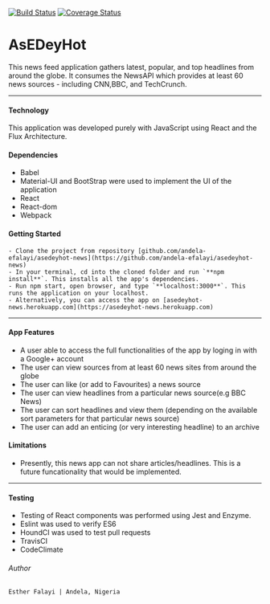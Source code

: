 [![Build Status](https://travis-ci.org/andela-efalayi/asedeyhot-news.svg?branch=updates)](https://travis-ci.org/andela-efalayi/asedeyhot-news) [![Coverage Status](https://coveralls.io/repos/github/andela-efalayi/asedeyhot-news/badge.svg?branch=updates)](https://coveralls.io/github/andela-efalayi/asedeyhot-news?branch=updates)

# AsEDeyHot 
This news feed application gathers latest, popular, and top headlines from around the globe. 
It consumes the NewsAPI which provides at least 60 news sources - including CNN,BBC, and TechCrunch.

***
#### Technology
This application was developed purely with JavaScript using React and the Flux Architecture.

#### Dependencies
- Babel
- Material-UI and BootStrap were used to implement the UI of the application
- React
- React-dom
- Webpack

#### Getting Started
```block
- Clone the project from repository [github.com/andela-efalayi/asedeyhot-news](https://github.com/andela-efalayi/asedeyhot-news)
- In your terminal, cd into the cloned folder and run `**npm install**`. This installs all the app's dependencies.
- Run npm start, open browser, and type `**localhost:3000**`. This runs the application on your localhost.
- Alternatively, you can access the app on [asedeyhot-news.herokuapp.com](https://asedeyhot-news.herokuapp.com)
```

***
#### App Features
- A user able to access the full functionalities of the app by loging in with a Google+ account
- The user can view sources from at least 60 news sites from around the globe
- The user can like (or add to Favourites) a news source
- The user can view headlines from a particular news source(e.g BBC News)
- The user can sort headlines and view them (depending on the available sort parameters for that particular news source)
- The user can add an enticing (or very interesting headline) to an archive

#### Limitations
- Presently, this news app can not share articles/headlines. This is a future 
funcationality that would be implemented.

***
#### Testing
- Testing of React components was performed using Jest and Enzyme.
- Eslint was used to verify ES6
- HoundCI was used to test pull requests
- TravisCI
- CodeClimate

###### Author
```block
Esther Falayi | Andela, Nigeria
```
